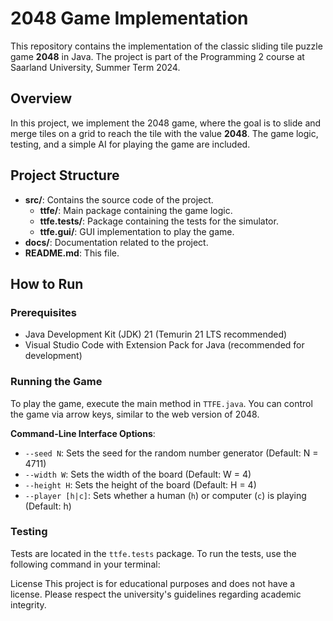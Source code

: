 # 2048 Game Implementation

This repository contains the implementation of the classic sliding tile puzzle game **2048** in Java. The project is part of the Programming 2 course at Saarland University, Summer Term 2024.

## Overview

In this project, we implement the 2048 game, where the goal is to slide and merge tiles on a grid to reach the tile with the value **2048**. The game logic, testing, and a simple AI for playing the game are included.

## Project Structure

- **src/**: Contains the source code of the project.
  - **ttfe/**: Main package containing the game logic.
  - **ttfe.tests/**: Package containing the tests for the simulator.
  - **ttfe.gui/**: GUI implementation to play the game.
- **docs/**: Documentation related to the project.
- **README.md**: This file.

## How to Run

### Prerequisites

- Java Development Kit (JDK) 21 (Temurin 21 LTS recommended)
- Visual Studio Code with Extension Pack for Java (recommended for development)

### Running the Game

To play the game, execute the main method in `TTFE.java`. You can control the game via arrow keys, similar to the web version of 2048.

**Command-Line Interface Options**:

- `--seed N`: Sets the seed for the random number generator (Default: N = 4711)
- `--width W`: Sets the width of the board (Default: W = 4)
- `--height H`: Sets the height of the board (Default: H = 4)
- `--player [h|c]`: Sets whether a human (`h`) or computer (`c`) is playing (Default: h)

### Testing

Tests are located in the `ttfe.tests` package. To run the tests, use the following command in your terminal:


License
This project is for educational purposes and does not have a license. Please respect the university's guidelines regarding academic integrity.
